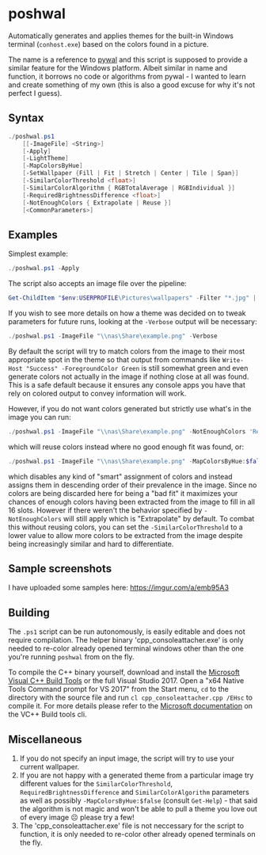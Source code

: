 # poshwal


Automatically generates and applies themes for the built-in Windows terminal (`conhost.exe`) based on the colors found in a picture.

The name is a reference to [pywal](https://github.com/dylanaraps/pywal) and this script is supposed to provide a similar feature for the Windows platform. Albeit similar in name and function, it borrows no code or algorithms from pywal - I wanted to learn and create something of my own (this is also a good excuse for why it's not perfect I guess).

## Syntax

```powershell
./poshwal.ps1
    [[-ImageFile] <String>]
    [-Apply]
    [-LightTheme]
    [-MapColorsByHue]
    [-SetWallpaper {Fill | Fit | Stretch | Center | Tile | Span}]
    [-SimilarColorThreshold <float>]
    [-SimilarColorAlgorithm { RGBTotalAverage | RGBIndividual }]
    [-RequiredBrightnessDifference <float>]
    [-NotEnoughColors { Extrapolate | Reuse }]
    [<CommonParameters>]
```

## Examples

Simplest example:
```powershell
./poshwal.ps1 -Apply
```

The script also accepts an image file over the pipeline:
```powershell
Get-ChildItem "$env:USERPROFILE\Pictures\wallpapers" -Filter "*.jpg" | Get-Random | ./poshwal.ps1 -Apply -SetWallpaper 'Fill'
```

If you wish to see more details on how a theme was decided on to tweak parameters for future runs, looking at the `-Verbose` output will be necessary:
```powershell
./poshwal.ps1 -ImageFile "\\nas\Share\example.png" -Verbose
```

By default the script will try to match colors from the image to their most appropriate spot in the theme
so that output from commands like `Write-Host "Success" -ForegroundColor Green` is still somewhat green
and even generate colors not actually in the image if nothing close at all was found. This is a safe default
because it ensures any console apps you have that rely on colored output to convey information will work.

However, if you do not want colors generated but strictly use what's in the image you can run:
```powershell
./poshwal.ps1 -ImageFile "\\nas\Share\example.png" -NotEnoughColors 'Reuse'
```
which will reuse colors instead where no good enough fit was found, or:
```powershell
./poshwal.ps1 -ImageFile "\\nas\Share\example.png" -MapColorsByHue:$false
```
which disables any kind of "smart" assignment of colors and instead assigns them in descending order of
their prevalence in the image. Since no colors are being discarded here for being a "bad fit" it maximizes
your chances of enough colors having been extracted from the image to fill in all 16 slots. However if
there weren't the behavior specified by `-NotEnoughColors` will still apply which is "Extrapolate" by default.
To combat this without reusing colors, you can set the `-SimilarColorThreshold` to a lower value to allow
more colors to be extracted from the image despite being increasingly similar and hard to differentiate.

## Sample screenshots

I have uploaded some samples here: https://imgur.com/a/emb95A3

## Building

The `.ps1` script can be run autonomously, is easily editable and does not require compilation.
The helper binary 'cpp_consoleattacher.exe' is only needed to re-color already opened terminal windows other than the one you're running `poshwal` from on the fly.

To compile the C++ binary yourself, download and install the [Microsoft Visual C++ Build Tools](https://aka.ms/buildtools) or the full Visual Studio 2017.
Open a "x64 Native Tools Command prompt for VS 2017" from the Start menu, `cd` to the directory with the source file and run `cl cpp_consoleattacher.cpp /EHsc` to compile it.
For more details please refer to the [Microsoft documentation](https://docs.microsoft.com/en-us/cpp/build/walkthrough-compiling-a-native-cpp-program-on-the-command-line?view=vs-2017) on the VC++ Build tools cli.

## Miscellaneous

1. If you do not specify an input image, the script will try to use your current wallpaper.
2. If you are not happy with a generated theme from a particular image try different values for the `SimilarColorThreshold`, `RequiredBrightnessDifference` and `SimilarColorAlgorithm` parameters as well as possibly `-MapColorsByHue:$false` (consult `Get-Help`) - that said the algorithm is not magic and won't be able to pull a theme you love out of every image ☹ please try a few!
3. The 'cpp_consoleattacher.exe' file is not neccessary for the script to function, it is only needed to re-color other already opened terminals on the fly.
